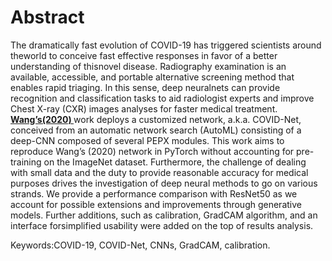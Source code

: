# Abstract

The dramatically fast evolution of COVID-19 has triggered scientists around theworld to conceive fast effective responses in favor of a better understanding of thisnovel disease. Radiography examination is an available, accessible, and portable alternative screening method that enables rapid triaging. In this sense, deep neuralnets can provide recognition and classification tasks to aid radiologist experts and improve Chest X-ray (CXR) images analyses for faster medical treatment. <a href="https://github.com/lindawangg/COVID-Net"><b>Wang’s(2020) </b></a> work deploys a customized network, a.k.a. COVID-Net, conceived from an automatic network search (AutoML) consisting of a deep-CNN composed of several PEPX modules. This work aims to reproduce Wang’s (2020) network in PyTorch without accounting for pre-training on the ImageNet dataset. Furthermore, the challenge of dealing with small data and the duty to provide reasonable accuracy for medical purposes drives the investigation of deep neural methods to go on various strands.  We provide a performance comparison with ResNet50 as we account for possible extensions and improvements through generative models. Further additions, such as calibration, GradCAM algorithm, and an interface forsimplified usability were added on the top of results analysis.

Keywords:COVID-19, COVID-Net, CNNs, GradCAM, calibration.
